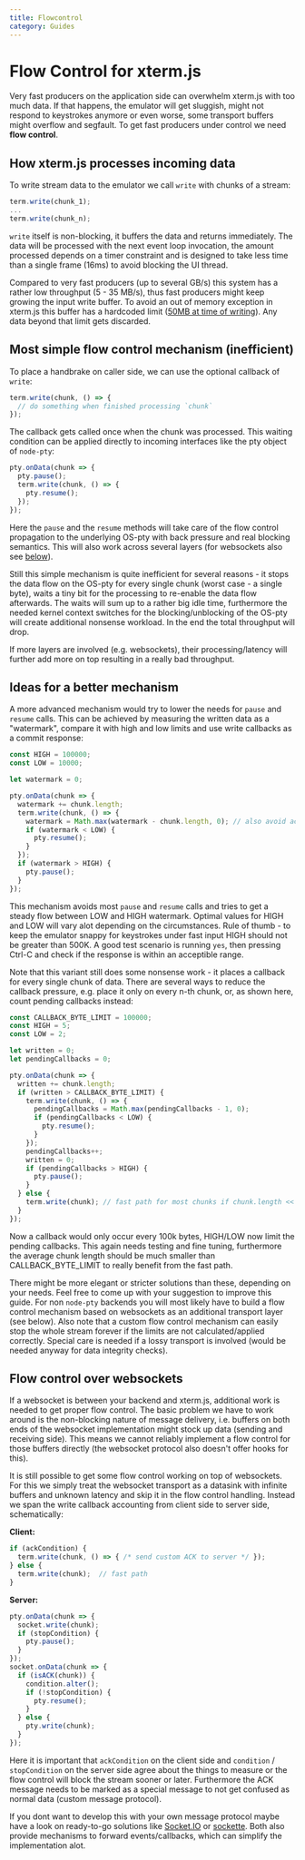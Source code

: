 ```yaml
---
title: Flowcontrol
category: Guides
---
```


# Flow Control for xterm.js

Very fast producers on the application side can overwhelm xterm.js with too much data. If that happens, the emulator will get sluggish, might not respond to keystrokes anymore or even worse, some transport buffers might overflow and segfault. To get fast producers under control we need **flow control**.

## How xterm.js processes incoming data

To write stream data to the emulator we call `write` with chunks of a stream:

```Javascript
term.write(chunk_1);
...
term.write(chunk_n);
```

`write` itself is non-blocking, it buffers the data and returns immediately. The data will be processed with the next event loop invocation, the amount processed depends on a timer constraint and is designed to take less time than a single frame (16ms) to avoid blocking the UI thread.

Compared to very fast producers (up to several GB/s) this system has a rather low throughput (5 - 35 MB/s), thus fast producers might keep growing the input write buffer. To avoid an out of memory exception in xterm.js this buffer has a hardcoded limit ([50MB at time of writing](https://github.com/xtermjs/xterm.js/blob/7f598a36753f4d950ee63dc91bd6a92290f7e037/src/common/input/WriteBuffer.ts#L9-L17)). Any data beyond that limit gets discarded.


## Most simple flow control mechanism (inefficient)

To place a handbrake on caller side, we can use the optional callback of `write`:

```Javascript
term.write(chunk, () => {
  // do something when finished processing `chunk`
});
```
The callback gets called once when the chunk was processed. This waiting condition can be applied directly to incoming interfaces like the pty object of `node-pty`:

```Javascript
pty.onData(chunk => {
  pty.pause();
  term.write(chunk, () => {
    pty.resume();
  });
});
```
Here the `pause` and the `resume` methods will take care of the flow control propagation to the underlying OS-pty with back pressure and real blocking semantics. This will also work across several layers (for websockets also see [below](#flow-control-over-websockets)).

Still this simple mechanism is quite inefficient for several reasons - it stops the data flow on the OS-pty for every single chunk (worst case - a single byte), waits a tiny bit for the processing to re-enable the data flow afterwards. The waits will sum up to a rather big idle time, furthermore the needed kernel context switches for the blocking/unblocking of the OS-pty will create additional nonsense workload. In the end the total throughput will drop.

If more layers are involved (e.g. websockets), their processing/latency will further add more on top resulting in a really bad throughput.


## Ideas for a better mechanism

A more advanced mechanism would try to lower the needs for `pause` and `resume` calls. This can be achieved by measuring the written data as a "watermark", compare it with high and low limits and use write callbacks as a commit response:

```Javascript
const HIGH = 100000;
const LOW = 10000;

let watermark = 0;

pty.onData(chunk => {
  watermark += chunk.length;
  term.write(chunk, () => {
    watermark = Math.max(watermark - chunk.length, 0); // also avoid accidental negative watermark values
    if (watermark < LOW) {
      pty.resume();
    }
  });
  if (watermark > HIGH) {
    pty.pause();
  }
});
```

This mechanism avoids most `pause` and `resume` calls and tries to get a steady flow between LOW and HIGH watermark. Optimal values for HIGH and LOW will vary alot depending on the circumstances. Rule of thumb - to keep the emulator snappy for keystrokes under fast input HIGH should not be greater than 500K. A good test scenario is running `yes`, then pressing Ctrl-C and check if the response is within an acceptible range.

Note that this variant still does some nonsense work - it places a callback for every single chunk of data. There are several ways to reduce the callback pressure, e.g. place it only on every n-th chunk, or, as shown here, count pending callbacks instead:

```Javascript
const CALLBACK_BYTE_LIMIT = 100000;
const HIGH = 5;
const LOW = 2;

let written = 0;
let pendingCallbacks = 0;

pty.onData(chunk => {
  written += chunk.length;
  if (written > CALLBACK_BYTE_LIMIT) {
    term.write(chunk, () => {
      pendingCallbacks = Math.max(pendingCallbacks - 1, 0);
      if (pendingCallbacks < LOW) {
        pty.resume();
      }
    });
    pendingCallbacks++;
    written = 0;
    if (pendingCallbacks > HIGH) {
      pty.pause();
    }
  } else {
    term.write(chunk); // fast path for most chunks if chunk.length << CALLBACK_BYTE_LIMIT
  }
});
```
Now a callback would only occur every 100k bytes, HIGH/LOW now limit the pending callbacks. This again needs testing and fine tuning, furthermore the average chunk length should be much smaller than CALLBACK_BYTE_LIMIT to really benefit from the fast path.

There might be more elegant or stricter solutions than these, depending on your needs. Feel free to come up with your suggestion to improve this guide. For non `node-pty` backends you will most likely have to build a flow control mechanism based on websockets as an additional transport layer (see below). Also note that a custom flow control mechanism can easily stop the whole stream forever if the limits are not calculated/applied correctly. Special care is needed if a lossy transport is involved (would be needed anyway for data integrity checks).


## Flow control over websockets

If a websocket is between your backend and xterm.js, additional work is needed to get proper flow control. The basic problem we have to work around is the non-blocking nature of message delivery, i.e. buffers on both ends of the websocket implementation might stock up data (sending and receiving side). This means we cannot reliably implement a flow control for those buffers directly (the websocket protocol also doesn't offer hooks for this).

It is still possible to get some flow control working on top of websockets. For this we simply treat the websocket transport as a datasink with infinite buffers and unknown latency and skip it in the flow control handling. Instead we span the write callback accounting from client side to server side, schematically:

**Client:**
```Javascript
if (ackCondition) {
  term.write(chunk, () => { /* send custom ACK to server */ });
} else {
  term.write(chunk);  // fast path
}
```

**Server:**
```Javascript
pty.onData(chunk => {
  socket.write(chunk);
  if (stopCondition) {
    pty.pause();
  }
});
socket.onData(chunk => {
  if (isACK(chunk)) {
    condition.alter();
    if (!stopCondition) {
      pty.resume();
    }
  } else {
    pty.write(chunk);
  }
});
```

Here it is important that `ackCondition` on the client side and `condition` / `stopCondition` on the server side agree about the things to measure or the flow control will block the stream sooner or later. Furthermore the ACK message needs to be marked as a special message to not get confused as normal data (custom message protocol).

If you dont want to develop this with your own message protocol maybe have a look on ready-to-go solutions like [Socket.IO](https://socket.io/) or [sockette](https://github.com/lukeed/sockette). Both also provide mechanisms to forward events/callbacks, which can simplify the implementation alot.
